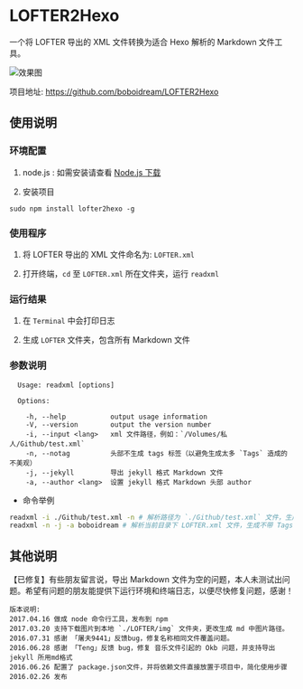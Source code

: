 # LOFTER2Hexo
一个将 LOFTER 导出的 XML 文件转换为适合 Hexo 解析的 Markdown 文件工具。

![效果图](https://github.com/boboidream/LOFTER2Hexo/blob/master/img/2016-02-26.gif)

项目地址: https://github.com/boboidream/LOFTER2Hexo

## 使用说明

### 环境配置
1. node.js : 如需安装请查看 [Node.js 下载](https://nodejs.org/en/download/)

2. 安装项目
  ```
  sudo npm install lofter2hexo -g
  ```

### 使用程序

1. 将 LOFTER 导出的 XML 文件命名为: `LOFTER.xml`

2. 打开终端，`cd` 至 `LOFTER.xml` 所在文件夹，运行 `readxml`

### 运行结果

1. 在 `Terminal` 中会打印日志

2. 生成 `LOFTER` 文件夹，包含所有 Markdown 文件

### 参数说明
```
  Usage: readxml [options]

  Options:

    -h, --help           output usage information
    -V, --version        output the version number
    -i, --input <lang>   xml 文件路径，例如：`/Volumes/私人/Github/test.xml`
    -n, --notag          头部不生成 tags 标签（以避免生成太多 `Tags` 造成的不美观）
    -j, --jekyll         导出 jekyll 格式 Markdown 文件
    -a, --author <lang>  设置 jekyll 格式 Markdown 头部 author
```

- 命令举例
```bash
readxml -i ./Github/test.xml -n # 解析路径为 `./Github/test.xml` 文件，生成 Markdown 文件不带 Tags 标签
readxml -n -j -a boboidream # 解析当前目录下 LOFTER.xml 文件，生成不带 Tags 标签的 Jekyll 格式 Markdown 文件，头部 author: boboidream
```

## 其他说明
【已修复】有些朋友留言说，导出 Markdown 文件为空的问题，本人未测试出问题。希望有问题的朋友能提供下运行环境和终端日志，以便尽快修复问题，感谢！


```
版本说明:
2017.04.16 做成 node 命令行工具，发布到 npm
2017.03.20 支持下载图片到本地 `./LOFTER/img` 文件夹，更改生成 md 中图片路径。
2016.07.31 感谢 「屠夫9441」反馈bug，修复名称相同文件覆盖问题。
2016.06.28 感谢 「Teng」反馈 bug，修复 音乐文件引起的 Okb 问题，并支持导出 jekyll 所用md格式
2016.06.26 配置了 package.json文件，并将依赖文件直接放置于项目中，简化使用步骤
2016.02.26 发布
```

